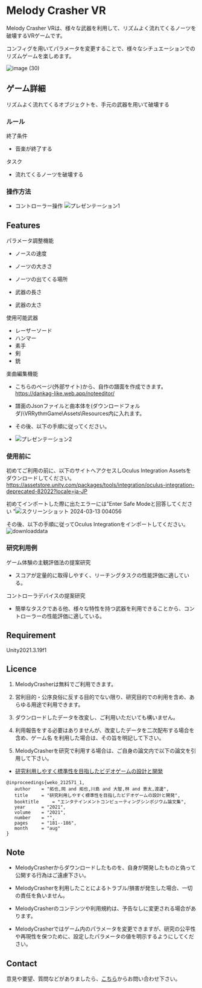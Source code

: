 # Melody Crasher VR

Melody Crasher VRは、様々な武器を利用して、リズムよく流れてくるノーツを破壊するVRゲームです。

コンフィグを用いてパラメータを変更することで、様々なシチュエーションでのリズムゲームを楽しめます。

![image (30)](https://github.com/hayaashi/VRRythm/assets/63552585/ca23fa61-aba7-41c0-b9ed-e2d37b06f039)


## ゲーム詳細
リズムよく流れてくるオブジェクトを、手元の武器を用いて破壊する

### ルール

終了条件
- 音楽が終了する


タスク
- 流れてくるノーツを破壊する



### 操作方法

- コントローラー操作
![プレゼンテーション1](https://github.com/hayaashi/VRRythm/assets/63552585/8d37264c-2c0d-4e5f-b3aa-09928b26453c)

## Features

パラメータ調整機能
- ノースの速度
- ノーツの大きさ
- ノーツの出てくる場所

- 武器の長さ
- 武器の太さ

使用可能武器
- レーザーソード
- ハンマー
- 素手
- 剣
- 銃


楽曲編集機能
- こちらのページ(外部サイト)から、自作の譜面を作成できます。
  https://dankag-like.web.app/noteeditor/

- 譜面のJsonファイルと曲本体を(ダウンロードフォルダ)\VRRythmGame\Assets\Resources内に入れます。
- その後、以下の手順に従ってください。
- ![プレゼンテーション2](https://github.com/hayaashi/VRRythm/assets/63552585/675ccdb1-82db-4466-a288-3d576f22e67f)


### 使用前に

初めてご利用の前に、以下のサイトへアクセスしOculus Integration Assetsをダウンロードしてください。
https://assetstore.unity.com/packages/tools/integration/oculus-integration-deprecated-82022?locale=ja-JP

初めてインポートした際に出たエラーには"Enter Safe Modeと回答してください
"![スクリーンショット 2024-03-13 004056](https://github.com/open-video-game-library/MinimumSabar/assets/126433429/47597cf6-07bc-4288-979d-6167b647cf66)

その後、以下の手順に従ってOculus Integrationをインポートしてください。
![downloaddata](https://github.com/open-video-game-library/MinimumSabar/assets/126433429/a731eea3-39e3-43a2-9168-642588438ff8)


### 研究利用例

ゲーム体験の主観評価法の提案研究
- スコアが定量的に取得しやすく、リーチングタスクの性能評価に適している。

コントローラデバイスの提案研究
- 簡単なタスクである他、様々な特性を持つ武器を利用できることから、コントローラーの性能評価に適している。

## Requirement

Unity2021.3.19f1


## Licence

1. MelodyCrasherは無料でご利用できます。

2. 営利目的・公序良俗に反する目的でない限り、研究目的での利用を含め、あらゆる用途で利用できます。

3. ダウンロードしたデータを改変し、ご利用いただいても構いません。

4. 利用報告をする必要はありませんが、改変したデータを二次配布する場合を含め、ゲーム名 を利用した場合は、その旨を明記して下さい。

5. MelodyCrasherを研究で利用する場合は、ご自身の論文内で以下の論文を引用して下さい。

- [研究利用しやすく標準性を目指したビデオゲームの設計と開発](http://id.nii.ac.jp/1001/00212465/)
```
@inproceedings{weko_212571_1,
   author	 = "拓也,岡 and 拓也,川島 and 大智,林 and 恵太,渡邊",
   title	 = "研究利用しやすく標準性を目指したビデオゲームの設計と開発",
   booktitle	 = "エンタテインメントコンピューティングシンポジウム論文集",
   year 	 = "2021",
   volume	 = "2021",
   number	 = "",
   pages	 = "181--186",
   month	 = "aug"
}
```


## Note

- MelodyCrasherからダウンロードしたものを、自身が開発したものと偽って公開する行為はご遠慮下さい。

- MelodyCrasherを利用したことによるトラブル/損害が発生した場合、一切の責任を負いません。

- MelodyCrasherのコンテンツや利用規約は、予告なしに変更される場合があります。

- MelodyCrasherではゲーム内のパラメータを変更できますが、研究の公平性や再現性を保つために、設定したパラメータの値を明示するようにしてください。

## Contact

意見や要望、質問などがありましたら、[こちら](https://openvideogame.cc/contact)からお問い合わせ下さい。

